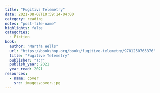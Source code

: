 ```yaml
---
title: "Fugitive Telemetry"
date: 2021-08-08T10:59:14-04:00
category: reading
notes: "post-file-name"
highlights: false
categories:
  - Fiction
book:
  author: "Martha Wells"
  url: "https://bookshop.org/books/fugitive-telemetry/9781250765376"
  title: "Fugitive Telemetry"
  publisher: "Tor"
  publish_year: 2021
  year_read: 2021
resources:
  - name: cover
    src: images/cover.jpg
---
```


